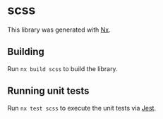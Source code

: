 # scss

This library was generated with [Nx](https://nx.dev).

## Building

Run `nx build scss` to build the library.

## Running unit tests

Run `nx test scss` to execute the unit tests via [Jest](https://jestjs.io).
